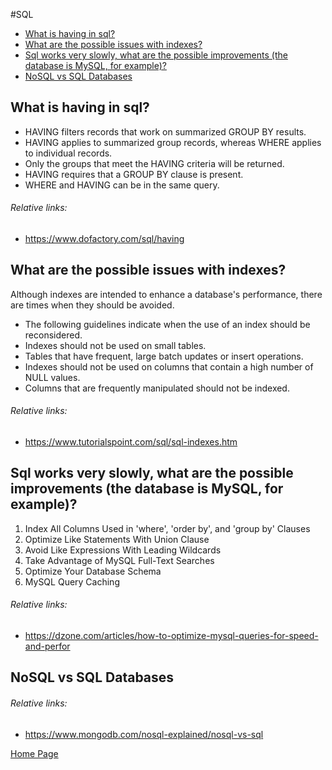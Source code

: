 #SQL
- [What is having in sql?](#what-is-having-in-sql)
- [What are the possible issues with indexes?](#what-are-the-possible-issues-with-indexes)
- [Sql works very slowly, what are the possible improvements (the database is MySQL, for example)?](#sql-works-very-slowly-what-are-the-possible-improvements-the-database-is-mysql-for-example)
- [NoSQL vs SQL Databases](#nosql-vs-sql-databases)

## What is having in sql?
+ HAVING filters records that work on summarized GROUP BY results.
+ HAVING applies to summarized group records, whereas WHERE applies to individual records.
+ Only the groups that meet the HAVING criteria will be returned.
+ HAVING requires that a GROUP BY clause is present.
+ WHERE and HAVING can be in the same query.
###### Relative links:
+ https://www.dofactory.com/sql/having

## What are the possible issues with indexes?
Although indexes are intended to enhance a database's performance, there are times when they should be avoided.
+ The following guidelines indicate when the use of an index should be reconsidered.
+ Indexes should not be used on small tables.
+ Tables that have frequent, large batch updates or insert operations.
+ Indexes should not be used on columns that contain a high number of NULL values.
+ Columns that are frequently manipulated should not be indexed.
###### Relative links:
+ https://www.tutorialspoint.com/sql/sql-indexes.htm

## Sql works very slowly, what are the possible improvements (the database is MySQL, for example)?
1. Index All Columns Used in 'where', 'order by', and 'group by' Clauses
2. Optimize Like Statements With Union Clause
3. Avoid Like Expressions With Leading Wildcards
4. Take Advantage of MySQL Full-Text Searches
5. Optimize Your Database Schema
6. MySQL Query Caching
###### Relative links:
- https://dzone.com/articles/how-to-optimize-mysql-queries-for-speed-and-perfor

## NoSQL vs SQL Databases
###### Relative links:
- https://www.mongodb.com/nosql-explained/nosql-vs-sql

[Home Page](README.md)
